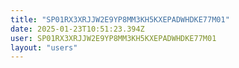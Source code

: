 ```yaml
---
title: "SP01RX3XRJJW2E9YP8MM3KH5KXEPADWHDKE77M01"
date: 2025-01-23T10:51:23.394Z
user: SP01RX3XRJJW2E9YP8MM3KH5KXEPADWHDKE77M01
layout: "users"
---
```

    